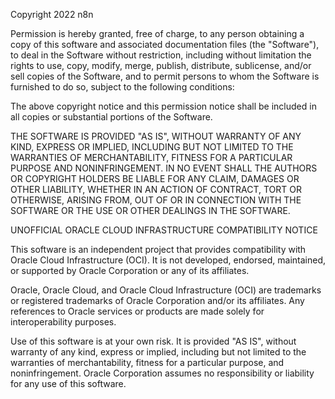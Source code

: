 Copyright 2022 n8n

Permission is hereby granted, free of charge, to any person obtaining a copy of
this software and associated documentation files (the "Software"), to deal in
the Software without restriction, including without limitation the rights to
use, copy, modify, merge, publish, distribute, sublicense, and/or sell copies
of the Software, and to permit persons to whom the Software is furnished to do
so, subject to the following conditions:

The above copyright notice and this permission notice shall be included in all
copies or substantial portions of the Software.

THE SOFTWARE IS PROVIDED "AS IS", WITHOUT WARRANTY OF ANY KIND, EXPRESS OR
IMPLIED, INCLUDING BUT NOT LIMITED TO THE WARRANTIES OF MERCHANTABILITY,
FITNESS FOR A PARTICULAR PURPOSE AND NONINFRINGEMENT. IN NO EVENT SHALL THE
AUTHORS OR COPYRIGHT HOLDERS BE LIABLE FOR ANY CLAIM, DAMAGES OR OTHER
LIABILITY, WHETHER IN AN ACTION OF CONTRACT, TORT OR OTHERWISE, ARISING FROM,
OUT OF OR IN CONNECTION WITH THE SOFTWARE OR THE USE OR OTHER DEALINGS IN THE
SOFTWARE.

UNOFFICIAL ORACLE CLOUD INFRASTRUCTURE COMPATIBILITY NOTICE

This software is an independent project that provides compatibility with Oracle Cloud Infrastructure (OCI). It is not developed, endorsed, maintained, or supported by Oracle Corporation or any of its affiliates.

Oracle, Oracle Cloud, and Oracle Cloud Infrastructure (OCI) are trademarks or registered trademarks of Oracle Corporation and/or its affiliates. Any references to Oracle services or products are made solely for interoperability purposes.

Use of this software is at your own risk. It is provided "AS IS", without warranty of any kind, express or implied, including but not limited to the warranties of merchantability, fitness for a particular purpose, and noninfringement. Oracle Corporation assumes no responsibility or liability for any use of this software.
